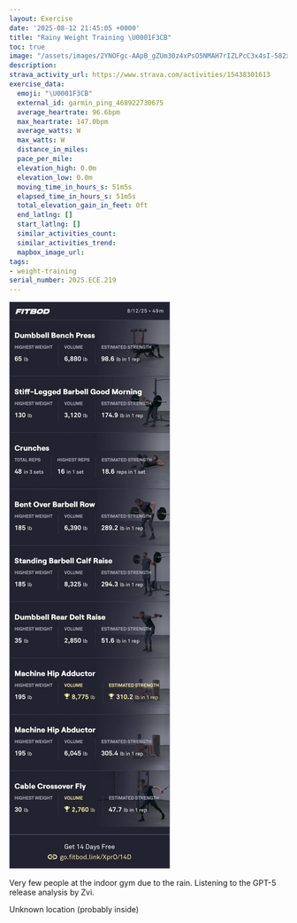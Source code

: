 ```yaml
---
layout: Exercise
date: '2025-08-12 21:45:05 +0000'
title: "Rainy Weight Training \U0001F3CB️"
toc: true
image: "/assets/images/2YNOFgc-AApB_gZUm30z4xPsO5NMAH7rIZLPcC3x4sI-582x2048.jpg.jpeg"
description:
strava_activity_url: https://www.strava.com/activities/15438301613
exercise_data:
  emoji: "\U0001F3CB️"
  external_id: garmin_ping_468922730675
  average_heartrate: 96.6bpm
  max_heartrate: 147.0bpm
  average_watts: W
  max_watts: W
  distance_in_miles:
  pace_per_mile:
  elevation_high: 0.0m
  elevation_low: 0.0m
  moving_time_in_hours_s: 51m5s
  elapsed_time_in_hours_s: 51m5s
  total_elevation_gain_in_feet: 0ft
  end_latlng: []
  start_latlng: []
  similar_activities_count:
  similar_activities_trend:
  mapbox_image_url:
tags:
- weight-training
serial_number: 2025.ECE.219
---
```

![Rainy Weight Training](/assets/images/2YNOFgc-AApB_gZUm30z4xPsO5NMAH7rIZLPcC3x4sI-582x2048.jpg.jpeg)

Very few people at the indoor gym due to the rain. Listening to the GPT-5 release analysis by Zvi.

Unknown location (probably inside)
